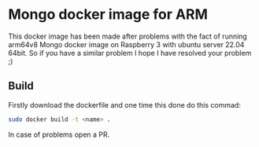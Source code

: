 # Mongo docker image for ARM

This docker image has been made after problems with the fact of running arm64v8 Mongo docker image on Raspberry 3 with ubuntu server 22.04 64bit. So if you have a similar problem I hope I have resolved your problem ;)

## Build

Firstly download the dockerfile and one time this done do this commad:

```sh
sudo docker build -t <name> .
```

In case of problems open a PR.
